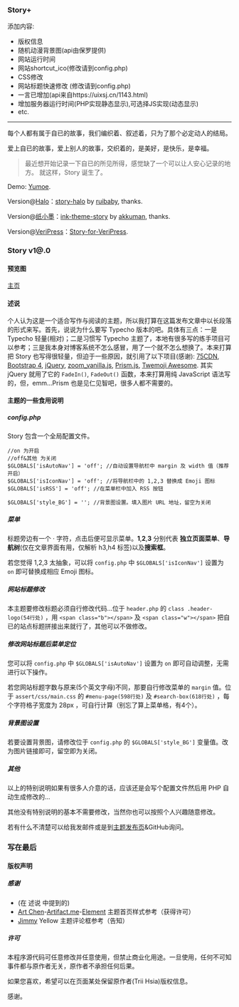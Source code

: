 ### Story+

添加内容:

- 版权信息
- 随机动漫背景图(api由保罗提供)
- 网站运行时间
- 网站shortcut_ico(修改请到config.php)
- CSS修改
- 网站标题快速修改 (修改请到config.php)
- 一言已增加(api来自https://uixsj.cn/1143.html)
- 增加服务器运行时间(PHP实现静态显示),可选择JS实现(动态显示)
- etc.

-----------

每个人都有属于自已的故事，我们编织着、叙述着，只为了那个必定动人的结局。

爱上自已的故事，爱上别人的故事，交织着的，是美好，是快乐，是幸福。

> 最近想开始记录一下自已的所见所得，感觉缺了一个可以让人安心记录的地方。
> 就这样，Story 诞生了。

Demo: [Yumoe](https://yumoe.com/).

Version@[Halo](https://github.com/ruibaby/halo)：[story-halo](https://github.com/ruibaby/story-halo) by [ruibaby](https://github.com/ruibaby), thanks.

Version@[纸小墨](https://www.chole.io/)：[ink-theme-story](https://github.com/akkuman/ink-theme-story) by [akkuman](https://github.com/akkuman), thanks.

Version@[VeriPress](https://github.com/veripress/veripress)：[Story-for-VeriPress](https://github.com/txperl/Story-for-VeriPress).

### Story v1@.0
#### 预览图
[主页](https://i.loli.net/2018/10/09/5bbcbea01d230.png)

#### 述说

个人认为这是一个适合写作与阅读的主题，所以我打算在这篇发布文章中以长段落的形式来写。首先，说说为什么要写 Typecho 版本的吧。具体有三点：一是 Typecho 轻量(相对)；二是习惯写 Typecho 主题了，本地有很多写的练手项目可以参考；三是我本身对博客系统不怎么感冒，用了一个就不怎么想换了。本来打算把 Story 也写得很轻量，但迫于一些原因，就引用了以下项目(感谢): [75CDN](https://cdn.baomitu.com/), [Bootstrap 4](https://getbootstrap.com/), [jQuery](https://jquery.com/), [zoom_vanilla.js](https://github.com/spinningarrow/zoom-vanilla.js), [Prism.js](https://prismjs.com/), [Twemoji Awesome](https://github.com/ellekasai/twemoji-awesome). 其实 jQuery 就用了它的 `FadeIn()`, `FadeOut()` 函数，本来打算用纯 JavaScript 语法写的，但，emm...Prism 也是见仁见智吧，很多人都不需要的。

#### 主题的一些食用说明
##### config.php
Story 包含一个全局配置文件。

```
//on 为开启
//off&其他 为关闭
$GLOBALS['isAutoNav'] = 'off'; //自动设置导航栏中 margin 及 width 值（推荐开启）
$GLOBALS['isIconNav'] = 'off'; //将导航栏中的 1,2,3 替换成 Emoji 图标
$GLOBALS['isRSS'] = 'off'; //在菜单栏中加入 RSS 按钮

$GLOBALS['style_BG'] = ''; //背景图设置。填入图片 URL 地址，留空为关闭
```

##### 菜单

标题旁边有一个 · 字符，点击后便可显示菜单。**1**,**2**,**3** 分别代表 **独立页面菜单**、**导航树**(仅在文章界面有用，仅解析 h3,h4 标签)以及**搜索框**。

若您觉得 1,2,3 太抽象，可以将 `config.php` 中 `$GLOBALS['isIconNav']` 设置为 `on` 即可替换成相应 Emoji 图标。

##### 网站标题修改

本主题要修改标题必须自行修改代码...位于 `header.php` 的 `class .header-logo(54行处)` ，用 `<span class="b"></span>` 及 `<span class="w"></span>` 把自已的站点标题拼接出来就行了，其他可以不做修改。

##### 修改网站标题后菜单定位
您可以将 `config.php` 中 `$GLOBALS['isAutoNav']` 设置为 `on` 即可自动调整，无需进行以下操作。

若您网站标题字数与原来(5个英文字母)不同，那要自行修改菜单的 `margin` 值。位于 `assert/css/main.css` 的 `#menu-page(598行处)` 及 `#search-box(618行处)` ，每个字符格子宽度为 28px ，可自行计算（别忘了算上菜单格，有4个）。

##### 背景图设置
若要设置背景图，请修改位于 `config.php` 的 `$GLOBALS['style_BG']` 变量值。改为图片链接即可，留空即为关闭。

##### 其他

以上的特别说明如果有很多人介意的话，应该还是会写个配置文件然后用 PHP 自动生成修改的...

其他没有特别说明的基本不需要修改，当然你也可以按照个人兴趣随意修改。

若有什么不清楚可以给我发邮件或是到[主题发布页](https://yumoe.com/archives/story.html)&GitHub询问。

### 写在最后

#### 版权声明

##### 感谢

- (在 述说 中提到的)
- [Art Chen](https://about.me/hermitage)-[Artifact.me](https://artifact.me/)-[Element](https://github.com/artchen/hexo-theme-element) 主题首页样式参考（获得许可）
- [Jimmy](https://jimmycai.com/) Yellow 主题评论框参考（告知）

##### 许可

本程序源代码可任意修改并任意使用，但禁止商业化用途。一旦使用，任何不可知事件都与原作者无关，原作者不承担任何后果。

如果您喜欢，希望可以在页面某处保留原作者(Trii Hsia)版权信息。

感谢。